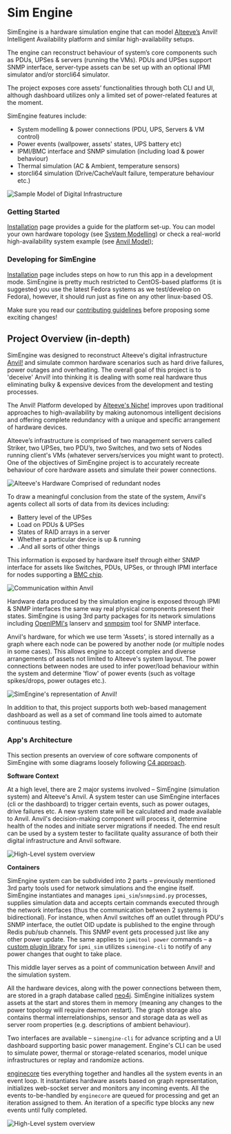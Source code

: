 # Sim Engine

SimEngine is a hardware simulation engine that can model [Alteeve’s](https://www.alteeve.com/c/) Anvil! Intelligent Availability platform and similar high-availability setups.

The engine can reconstruct behaviour of system’s core components such as PDUs, UPSes & servers (running the VMs). PDUs and UPSes support SNMP interface, server-type assets can be set up with an optional IPMI simulator and/or storcli64 simulator.

The project exposes core assets’ functionalities through both CLI and UI, although dashboard utilizes only a limited set of power-related features at the moment.

SimEngine features include:

- System modelling & power connections (PDU, UPS, Servers & VM control)
- Power events (wallpower, assets' states, UPS battery etc)
- IPMI/BMC interface and SNMP simulation (including load & power behaviour)
- Thermal simulation (AC & Ambient, temperature sensors)
- storcli64 simulation (Drive/CacheVault failure, temperature behaviour etc.)

![Sample Model of Digital Infrastructure](./server.png)

### Getting Started

[Installation](./Installation) page provides a guide for the platform set-up. You can model your own hardware topology (see [System Modelling](./System%20Modeling)) or check a real-world high-availability system example (see [Anvil Model](./Anvil%20Model));

### Developing for SimEngine

[Installation](./Installation/#development-version) page includes steps on how to run this app in a development mode. SimEngine is pretty much restricted to CentOS-based platforms (it is suggested you use the latest Fedora systems as we test/develop on Fedora), however, it should run just as fine on any other linux-based OS.

Make sure you read our [contributing guidelines](https://github.com/Seneca-CDOT/simengine/blob/master/CONTRIBUTING.md) before proposing some exciting changes!

## Project Overview (in-depth)

SimEngine was designed to reconstruct Alteeve's digital infrastructure [Anvil!](https://www.alteeve.com/w/What_is_an_Anvil!_and_why_do_I_care%3F) and simulate common hardware scenarios such as hard drive failures, power outages and overheating. The overall goal of this project is to 'deceive' Anvil! into thinking it is dealing with some real hardware thus eliminating bulky & expensive devices from the development and testing processes.

The Anvil! Platform developed by [Alteeve's Niche!](https://www.alteeve.com/) improves upon traditional approaches to high-availability by making autonomous intelligent decisions and offering complete redundancy with a unique and specific arrangement of hardware devices.

Alteeve’s infrastructure is comprised of two management servers called Striker, two UPSes, two PDU’s, two Switches, and two sets
of Nodes running client's VMs (whatever servers/services you might want to protect). One of the objectives of SimEngine project is to accurately recreate behaviour of core hardware assets and simulate their power connections.

![Alteeve's Hardware Comprised of redundant nodes](./alteeveHardware.png)

To draw a meaningful conclusion from the state of the system, Anvil's agents collect all sorts of data from its devices including:

*  Battery level of the UPSes
*  Load on PDUs & UPSes
*  States of RAID arrays in a server
*  Whether a particular device is up & running
*  ..And all sorts of other things

This information is exposed by hardware itself through either SNMP interface for assets like Switches, PDUs, UPSes, or through IPMI interface for nodes supporting a [BMC chip](https://www.servethehome.com/explaining-the-baseboard-management-controller-or-bmc-in-servers/).

![Communication within Anvil](./alteeveHardwareInterface.png)

Hardware data produced by the simulation engine is exposed through IPMI & SNMP interfaces the same way real physical components present their states. SimEngine is using 3rd party packages for its network simulations including [OpenIPMI's](https://sourceforge.net/projects/openipmi/) lanserv and [snmpsim](http://snmplabs.com/snmpsim/simulating-agents.html) tool for SNMP interface.

Anvil's hardware, for which we use term 'Assets', is stored internally as a graph where each node can be powered by another node (or multiple nodes in some cases). This allows engine to accept complex and diverse arrangements of assets not limited to Alteeve's system layout. The power connections between nodes are used to infer power/load behaviour within the system and determine 'flow' of power events (such as voltage spikes/drops, power outages etc.).


![SimEngine's representation of Anvil!](./simHardware.png)

In addition to that, this project supports both web-based management dashboard as well as a set of command line tools aimed to automate continuous testing.

### App's Architecture

This section presents an overview of core software components of SimEngine with some diagrams loosely following [C4 approach](https://c4model.com).

**Software Context**

At a high level, there are 2 major systems involved – SimEngine (simulation system) and Alteeve's Anvil. A system tester can use SimEngine interfaces (cli or the dashboard) to trigger certain events, such as power outages, drive failures etc. A new system state will be calculated and made available to Anvil. Anvil's decision-making component will process it, determine health of the nodes and initiate server migrations if needed. The end result can be used by a system tester to facilitate quality assurance of both their digital infrastructure and Anvil software.

![High-Level system overview](./highLvlComponents.png)


**Containers**

SimEngine system can be subdivided into 2 parts – previously mentioned 3rd party tools used for network simulations and the engine itself. SimEngine instantiates and manages `ipmi_sim`/`snmpsimd.py` processes, supplies simulation data and accepts certain commands executed through the network interfaces (thus the communication between 2 systems is bidirectional). For instance, when Anvil switches off an outlet through PDU's SNMP interface, the outlet OID update is published to the engine through Redis pub/sub channels. This SNMP event gets processed just like any other power update. The same applies to `ipmitool power` commands – a [custom plugin library](https://github.com/Seneca-CDOT/simengine/tree/master/enginecore/ipmi_sim) for `ipmi_sim` utilizes `simengine-cli` to notify of any power changes that ought to take place.

This middle layer serves as a point of communication between Anvil! and the simulation system.

All the hardware devices, along with the power connections between them, are stored in a graph database called [neo4j](https://neo4j.com/). SimEngine initializes system assets at the start and stores them in memory (meaning any changes to the power topology will require daemon restart). The graph storage also contains thermal interrelationships, sensor and storage data as well as server room properties (e.g. descriptions of ambient behaviour).

Two interfaces are available – `simengine-cli` for advance scripting and a UI dashboard supporting basic power management. Engine's CLI can be used to simulate power, thermal or storage-related scenarios, model unique infrastructures or replay and randomize actions.

[enginecore](https://github.com/Seneca-CDOT/simengine/blob/master/enginecore/README.md) ties everything together and handles all the system events in an event loop. It instantiates hardware assets based on graph representation, initializes web-socket server and monitors any incoming events. All the events to-be-handled by `enginecore` are queued for processing and get an iteration assigned to them. An iteration of a specific type blocks any new events until fully completed.

![High-Level system overview](./components.png)
